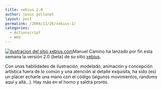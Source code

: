 ```yaml
---
title: xebius 2.0
author: jesus gollonet
layout: post
permalink: /2004/11/26/xebius-2/
categories:
  - Actionscript
  - Web
---
```

[<img class="izquierda" style="margin-top:0;" src="http://www.jesusgollonet.com/blog/imagenes/xebius_2.jpg" alt="ilustracion del sitio xebius.com" />][1]Manuel Camino ha lanzado por fin esta semana la versión 2.0 (beta) de su sitio [xebius][2]. 

Con unas habilidades de ilustración, modelado, animación y concepción artística fuera de lo común y una atención al detalle exquisita, ha sido (es) un placer echarle una mano con el código (algunos movimientos, randoms aquí y allá&#8230;). Hay más en el horno y saldrá pronto.

 [1]: http://www.xebius.com "ir a www.xebius.com"
 [2]: http://www.xebius.com